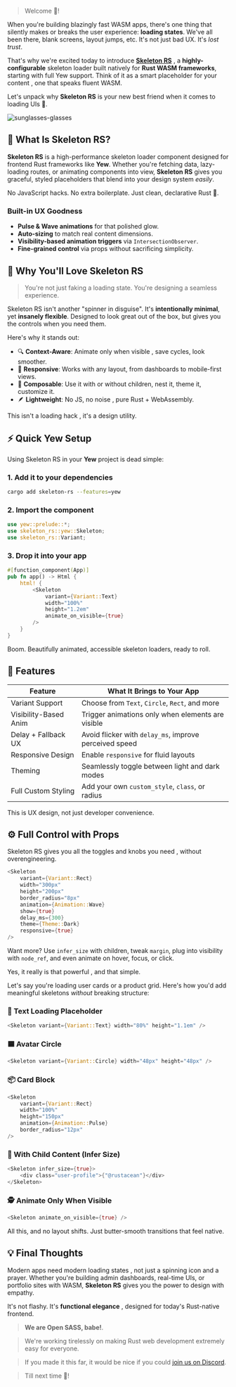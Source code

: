 > Welcome 👋!

When you're building blazingly fast WASM apps, there's one thing that silently makes or breaks the user experience: **loading states**. We've all been there, blank screens, layout jumps, etc. It's not just bad UX. It's _lost trust_.

That's why we're excited today to introduce [**Skeleton RS**](https://crates.io/crates/skeleton-rs) , a **highly-configurable** skeleton loader built natively for **Rust WASM frameworks**, starting with full Yew support. Think of it as a smart placeholder for your content , one that speaks fluent WASM.

Let's unpack why **Skeleton RS** is your new best friend when it comes to loading UIs 🦴.

![sunglasses-glasses](https://github.com/user-attachments/assets/a130f1fc-891b-4d3b-878c-84310acd5759)

## 🦴 What Is Skeleton RS?

**Skeleton RS** is a high-performance skeleton loader component designed for frontend Rust frameworks like **Yew**. Whether you're fetching data, lazy-loading routes, or animating components into view, **Skeleton RS** gives you graceful, styled placeholders that blend into your design system _easily_.

No JavaScript hacks. No extra boilerplate. Just clean, declarative Rust 🦀.

### Built-in UX Goodness

- **Pulse & Wave animations** for that polished glow.
- **Auto-sizing** to match real content dimensions.
- **Visibility-based animation triggers** via `IntersectionObserver`.
- **Fine-grained control** via props without sacrificing simplicity.

## 🚀 Why You'll Love Skeleton RS

> You're not just faking a loading state. You're designing a seamless experience.

Skeleton RS isn't another "spinner in disguise". It's **intentionally minimal**, yet **insanely flexible**. Designed to look great out of the box, but gives you the controls when you need them.

Here's why it stands out:

- 🔍 **Context-Aware**: Animate only when visible , save cycles, look smoother.
- 🎯 **Responsive**: Works with any layout, from dashboards to mobile-first views.
- 🧱 **Composable**: Use it with or without children, nest it, theme it, customize it.
- 🪶 **Lightweight**: No JS, no noise , pure Rust + WebAssembly.

This isn't a loading hack , it's a design utility.

## ⚡ Quick Yew Setup

Using Skeleton RS in your **Yew** project is dead simple:

### 1. Add it to your dependencies

```sh
cargo add skeleton-rs --features=yew
```

### 2. Import the component

```rust
use yew::prelude::*;
use skeleton_rs::yew::Skeleton;
use skeleton_rs::Variant;
```

### 3. Drop it into your app

```rust
#[function_component(App)]
pub fn app() -> Html {
    html! {
        <Skeleton
            variant={Variant::Text}
            width="100%"
            height="1.2em"
            animate_on_visible={true}
        />
    }
}
```

Boom. Beautifully animated, accessible skeleton loaders, ready to roll.

## 🧩 Features

| Feature               | What It Brings to Your App                             |
| --------------------- | ------------------------------------------------------ |
| Variant Support       | Choose from `Text`, `Circle`, `Rect`, and more         |
| Visibility-Based Anim | Trigger animations only when elements are visible      |
| Delay + Fallback UX   | Avoid flicker with `delay_ms`, improve perceived speed |
| Responsive Design     | Enable `responsive` for fluid layouts                  |
| Theming               | Seamlessly toggle between light and dark modes         |
| Full Custom Styling   | Add your own `custom_style`, `class`, or radius        |

This is UX design, not just developer convenience.

## ⚙️ Full Control with Props

Skeleton RS gives you all the toggles and knobs you need , without overengineering.

```rust
<Skeleton
    variant={Variant::Rect}
    width="300px"
    height="200px"
    border_radius="8px"
    animation={Animation::Wave}
    show={true}
    delay_ms={300}
    theme={Theme::Dark}
    responsive={true}
/>
```

Want more? Use `infer_size` with children, tweak `margin`, plug into visibility with `node_ref`, and even animate on hover, focus, or click.

Yes, it really is that powerful , and that simple.

Let's say you're loading user cards or a product grid. Here's how you'd add meaningful skeletons _without_ breaking structure:

### 🧾 Text Loading Placeholder

```rust
<Skeleton variant={Variant::Text} width="80%" height="1.1em" />
```

### 🟦 Avatar Circle

```rust
<Skeleton variant={Variant::Circle} width="48px" height="48px" />
```

### 📦 Card Block

```rust
<Skeleton
    variant={Variant::Rect}
    width="100%"
    height="150px"
    animation={Animation::Pulse}
    border_radius="12px"
/>
```

### 🔁 With Child Content (Infer Size)

```rust
<Skeleton infer_size={true}>
    <div class="user-profile">{"@rustacean"}</div>
</Skeleton>
```

### 🕵️ Animate Only When Visible

```rust
<Skeleton animate_on_visible={true} />
```

All this, and no layout shifts. Just butter-smooth transitions that feel native.

## 💡 Final Thoughts

Modern apps need modern loading states , not just a spinning icon and a prayer. Whether you're building admin dashboards, real-time UIs, or portfolio sites with WASM, **Skeleton RS** gives you the power to design with empathy.

It's not flashy. It's **functional elegance** , designed for today's Rust-native frontend.

> **We are Open SASS, babe!**.

> We're working tirelessly on making Rust web development extremely easy for everyone.

> If you made it this far, it would be nice if you could [join us on Discord](https://discord.gg/b5JbvHW5nv).

> Till next time 👋!

